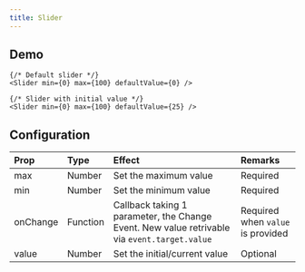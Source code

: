 ```yaml
---
title: Slider
---
```


## Demo

```jsx_demo
{/* Default slider */}
<Slider min={0} max={100} defaultValue={0} />

{/* Slider with initial value */}
<Slider min={0} max={100} defaultValue={25} />
```

## Configuration

| Prop         | Type      | Effect       | Remarks      |
|:-------------|:----------|:-------------|:-------------|
| max          | Number    | Set the maximum value  | Required |
| min          | Number    | Set the minimum value | Required |
| onChange     | Function  | Callback taking 1 parameter, the Change Event. New value retrivable via `event.target.value`| Required when `value` is provided |
| value        | Number    | Set the initial/current value | Optional |
